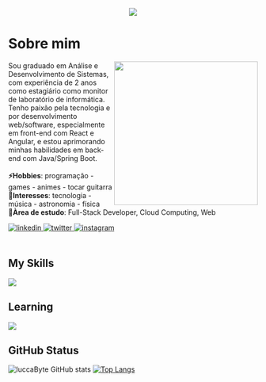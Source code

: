 
<p align="center">
  <a href="https://github.com/DenverCoder1/readme-typing-svg"><img src="https://readme-typing-svg.herokuapp.com?font=Time+New+Roman&color=9858F0&size=25&center=true&vCenter=true&width=600&height=100&lines=Hi,+I'm+Lucas+Gonçalves;Hi,+I'm+Back-End+Developer;Hi,+I'm+Front-End+Developer;Always+learning+new+things"></a>
  
<h1>Sobre mim</h1>
</p>
<img align="right" height="290" src="https://i.pinimg.com/originals/c5/d6/8e/c5d68e3f92b74f875e9eaa71e7afaf72.gif">
<div align="left">
Sou graduado em Análise e Desenvolvimento de Sistemas, com experiência de 2 anos como estagiário como monitor de laboratório de informática. Tenho paixão pela tecnologia e por desenvolvimento web/software, especialmente em front-end com React e Angular, e estou aprimorando minhas habilidades em back-end com Java/Spring Boot.
</br>
</br>
<strong>⚡Hobbies</strong>: programação - games - animes - tocar guitarra
</br>
<strong>🌱Interesses</strong>: tecnologia - música - astronomia - física
</br>
<strong>🔭Àrea de estudo</strong>: Full-Stack Developer, Cloud Computing, Web
</p>
</div>

<a href="https://www.linkedin.com/in/lucas-t-goncalves/" target="_blank">
<img src=https://img.shields.io/badge/linkedin-%2300acee.svg?color=405DE6&style=for-the-badge&logo=linkedin&logoColor=white alt=linkedin style="margin-bottom: 5px;" />
</a>
<a href="https://x.com/lucca16bit" target="_blank">
<img src=https://img.shields.io/badge/twitter-%2300acee.svg?color=1DA1F2&style=for-the-badge&logo=twitter&logoColor=white alt=twitter style="margin-bottom: 5px;" />
</a>
<a href="https://www.instagram.com/lucca_16bit/" target="_blank">
<img src=https://img.shields.io/badge/instagram-%ff5851db.svg?color=C13584&style=for-the-badge&logo=instagram&logoColor=white alt=instagram style="margin-bottom: 5px;" />
</a>

</br>
</br>

<h2>My Skills</h2>

<p align="left">
  <a href="https://skillicons.dev">
    <img src="https://skillicons.dev/icons?i=java,spring,js,typescript,angular,react,html,css,python,mysql,postgresql,git,github&perline=9" />
  </a>
</p>


<h2>Learning</h2>

<p align="left">
  <a href="https://skillicons.dev">
    <img src="https://skillicons.dev/icons?i=next,spring,aws,docker" />
  </a>
</p>

## GitHub Status

![luccaByte GitHub stats](https://github-readme-stats.vercel.app/api?username=lucca16bit&hide=contribs&theme=radical)
[![Top Langs](https://github-readme-stats.vercel.app/api/top-langs/?username=lucca16bit&layout=compact&theme=radical)](https://github.com/lucca16bit/lucca16bit)

</div>
